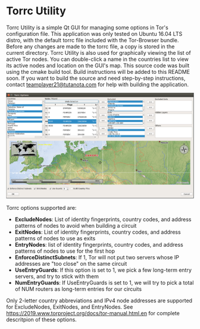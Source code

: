 # Torrc Utility
Torrc Utility is a simple Qt GUI for managing some options in Tor's configuration file. This application was only tested on Ubuntu 16.04 LTS distro, with the default torrc file included with the Tor-Browser bundle. Before any changes are made to the torrc file, a copy is stored in the current directory. Torrc Utility is also used for graphically viewing the list of active Tor nodes. You can double-click a name in the countries list to view its active nodes and location on the GUI's map. This source code was built using the cmake build tool. Build instructions will be added to this README soon. If you want to build the source and need step-by-step instructions, contact teamplayer21@tutanota.com for help with building the application.


![Alt text](torrc_utility_gui.png?raw=true "Torrc Utility")



Torrc options supported are:

<ul>
  <li><b>ExcludeNodes</b>: List of identity fingerprints, country codes, and address patterns of nodes to avoid when building a circuit</li>
  <li><b>ExitNodes</b>: List of identity fingerprints, country codes, and address patterns of nodes to use as exits</li>
  <li><b>EntryNodes</b>: list of identity fingerprints, country codes, and address patterns of nodes to use for the first hop  </li>
 
 <li><b>EnforceDistinctSubnets</b>: If 1, Tor will not put two servers whose IP addresses are "too close" on the same circuit</li>

 <li><b>UseEntryGuards</b>: If this option is set to 1, we pick a few long-term entry servers, and try to stick with them</li>

 <li><b>NumEntryGuards</b>: If UseEntryGuards is set to 1, we will try to pick a total of NUM routers as long-term entries for our circuits</li>

</ul>


Only 2-letter country abbreviations and IPv4 node addresses are supported for ExcludeNodes, ExitNodes, and EntryNodes. See https://2019.www.torproject.org/docs/tor-manual.html.en for complete descritpion of these options.






